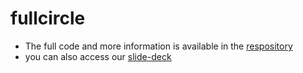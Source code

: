 # fullcircle

- The full code and more information is available in the [respository](https://bitbucket.org/inspirefoundation/mexa-hackathon/src/main/)
- you can also access our [slide-deck](https://airtable.com/app3qpCRLWwTWEy6S/shrel1FAU9sB7zypZ?detail=eyJwYWdlSWQiOiJwYWc2c1Bydm5LQXVjbXI4cyIsInJvd0lkIjoicmVjQTFDNmZkMGp6YjFkTHciLCJzaG93Q29tbWVudHMiOmZhbHNlLCJxdWVyeU9yaWdpbkhpbnQiOnsidHlwZSI6InBhZ2VFbGVtZW50IiwiZWxlbWVudElkIjoicGVsQVlySkw0dGhqTkZkUVMiLCJxdWVyeUNvbnRhaW5lcklkIjoicGVsMEtzdTJrWWUxcjZ6TnQifX0)

